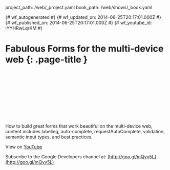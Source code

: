 project_path: /web/_project.yaml
book_path: /web/shows/_book.yaml

{# wf_autogenerated #}
{# wf_updated_on: 2014-06-25T20:17:01.000Z #}
{# wf_published_on: 2014-06-25T20:17:01.000Z #}
{# wf_youtube_id: iYYHRwLqrKM #}

# Fabulous Forms for the multi-device web {: .page-title }


<div class="video-wrapper">
  <iframe class="devsite-embedded-youtube-video" data-video-id="iYYHRwLqrKM"
          data-autohide="1" data-showinfo="0" frameborder="0" allowfullscreen>
  </iframe>
</div>

How to build great forms that work beautiful on the multi-device web, content includes labeling, auto-complete, requestAutoComplete, validation, semantic input types, and best practices.

View on [YouTube](https://youtu.be/iYYHRwLqrKM)

Subscribe to the Google Developers channel at: [http://goo.gl/mQyv5L](http://goo.gl/mQyv5L)
